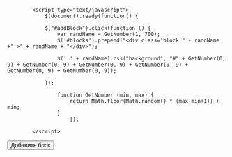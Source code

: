 <!DOCTYPE html>
<html>
<head>
    <meta charset="utf-8" />
    <title>Выбор случайного цвета</title>
    <script src="http://ajax.googleapis.com/ajax/libs/jquery/2.0.3/jquery.min.js"></script>
 
            <script type="text/javascript">
                $(document).ready(function() {
                
                $("#addBlock").click(function () {
                    var randName = GetNumber(1, 700);
                    $('#blocks').prepend("<div class='block " + randName +"'>" + randName + "</div>");
                    
                    $('.' + randName).css("background", "#" + GetNumber(0, 9) + GetNumber(0, 9) + GetNumber(0, 9) + GetNumber(0, 9) + GetNumber(0, 9) + GetNumber(0, 9));
                                     
                });
                    
                    function GetNumber (min, max) {
                        return Math.floor(Math.random() * (max-min+1)) + min;
                    }    
                        });
          
            </script>
<style>
    .block {
        width: 200px;
        height: 200px;
        margin-bottom: 20px;
        border-radius: 5px;
        text-align: center;
    }     
</style>
    
</head>
<body>
     <button id="addBlock">Добавить блок</button><br />
     <div id="blocks"></div>
    
</body>
</html>
